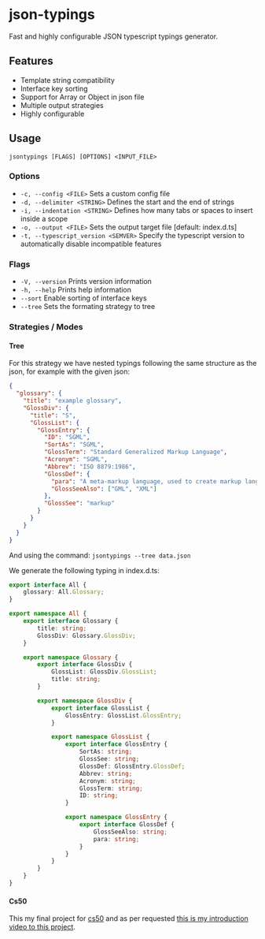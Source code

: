 # json-typings

Fast and highly configurable JSON typescript typings generator.

## Features

- Template string compatibility
- Interface key sorting
- Support for Array or Object in json file
- Multiple output strategies
- Highly configurable

## Usage

```none
jsontypings [FLAGS] [OPTIONS] <INPUT_FILE>
```

### Options

- `-c, --config <FILE>` Sets a custom config file
- `-d, --delimiter <STRING>` Defines the start and the end of strings
- `-i, --indentation <STRING>` Defines how many tabs or spaces to insert inside a scope
- `-o, --output <FILE>` Sets the output target file [default: index.d.ts]
- `-t, --typescript_version <SEMVER>` Specify the typescript version to automatically disable incompatible features

### Flags

- `-V, --version` Prints version information
- `-h, --help` Prints help information
- `--sort` Enable sorting of interface keys
- `--tree` Sets the formating strategy to tree

### Strategies / Modes

#### Tree

For this strategy we have nested typings following the same structure as the json, for example with the given json:

```json
{
  "glossary": {
    "title": "example glossary",
    "GlossDiv": {
      "title": "S",
      "GlossList": {
        "GlossEntry": {
          "ID": "SGML",
          "SortAs": "SGML",
          "GlossTerm": "Standard Generalized Markup Language",
          "Acronym": "SGML",
          "Abbrev": "ISO 8879:1986",
          "GlossDef": {
            "para": "A meta-markup language, used to create markup languages such as DocBook.",
            "GlossSeeAlso": ["GML", "XML"]
          },
          "GlossSee": "markup"
        }
      }
    }
  }
}
```

And using the command:
`jsontypings --tree data.json`

We generate the following typing in index.d.ts:

```typescript
export interface All {
    glossary: All.Glossary;
}

export namespace All {
    export interface Glossary {
        title: string;
        GlossDiv: Glossary.GlossDiv;
    }

    export namespace Glossary {
        export interface GlossDiv {
            GlossList: GlossDiv.GlossList;
            title: string;
        }

        export namespace GlossDiv {
            export interface GlossList {
                GlossEntry: GlossList.GlossEntry;
            }

            export namespace GlossList {
                export interface GlossEntry {
                    SortAs: string;
                    GlossSee: string;
                    GlossDef: GlossEntry.GlossDef;
                    Abbrev: string;
                    Acronym: string;
                    GlossTerm: string;
                    ID: string;
                }

                export namespace GlossEntry {
                    export interface GlossDef {
                        GlossSeeAlso: string;
                        para: string;
                    }
                }
            }
        }
    }
}
```

#### Cs50

This my final project for [cs50](https://cs50.harvard.edu/) and as per requested [this is my introduction video to this project](https://youtu.be/UquHbo7umzg).
